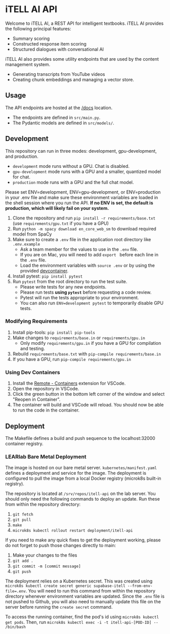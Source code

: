 # iTELL AI API

Welcome to iTELL AI, a REST API for intelligent textbooks. iTELL AI provides the following principal features:

- Summary scoring
- Constructed response item scoring
- Structured dialogues with conversational AI

iTELL AI also provides some utility endpoints that are used by the content management system. 
 - Generating transcripts from YouTube videos
 - Creating chunk embeddings and managing a vector store.

## Usage

The API endpoints are hosted at the [/docs](https://itell-api.learlab.vanderbilt.edu/docs) location.
 - The endpoints are defined in `src/main.py`.
 - The Pydantic models are defined in `src/models/`.

## Development

This repository can run in three modes: development, gpu-development, and production.

 - `development` mode runs without a GPU. Chat is disabled.
 - `gpu-development` mode runs with a GPU and a smaller, quantized model for chat.
 - `production` mode runs with a GPU and the full chat model.

Please set ENV=development, ENV=gpu-development, or ENV=production in your .env file and make sure these environment variables are loaded in the shell session where you run the API.
 **If no ENV is set, the default is production, which will likely fail on your system.**

1. Clone the repository and run `pip install -r requirements/base.txt` (use `requirements/gpu.txt` if you have a GPU)
2. Run `python -m spacy download en_core_web_sm` to download required model from SpaCy
3. Make sure to create a `.env` file in the application root directory like `.env.example`
   - Ask a team member for the values to use in the `.env` file.
   - If you are on Mac, you will need to add `export ` before each line in the `.env` file.
   - Load the environment variables with `source .env` or by using the provided [devcontainer](#using-dev-containers).
4. Install pytest: `pip install pytest`
5. Run `pytest` from the root directory to run the test suite.
   - Please write tests for any new endpoints.
   - Please run tests **using `pytest`** before requesting a code review.
   - Pytest will run the tests appropriate to your environment.
   - You can also run `ENV=development pytest` to temporarily disable GPU tests.

### Modifying Requirements

1. Install pip-tools: `pip install pip-tools`
2. Make changes to `requirements/base.in` or `requirements/gpu.in`
   - Only modify `requirements/gpu.in` if you have a GPU for compilation and testing.
3. Rebuild `requirements/base.txt` with `pip-compile requirements/base.in`
4. If you have a GPU, run `pip-compile requirements/gpu.in`

### Using Dev Containers

1. Install the [Remote - Containers](https://marketplace.visualstudio.com/items?itemName=ms-vscode-remote.remote-containers) extension for VSCode.
2. Open the repository in VSCode.
3. Click the green button in the bottom left corner of the window and select "Reopen in Container".
4. The container will build and VSCode will reload. You should now be able to run the code in the container.

## Deployment

The Makefile defines a build and push sequence to the localhost:32000 container registry.

### LEARlab Bare Metal Deployment

The image is hosted on our bare metal server. `kubernetes/manifest.yaml` defines a deployment and service for the image. The deployment is configured to pull the image from a local Docker registry (microk8s built-in registry).

The repository is located at `/srv/repos/itell-api` on the lab server. You should only need the following commands to deploy an update. Run these from within the repository directory:

1. `git fetch`  
2. `git pull`  
3. `make`  
4. `microk8s kubectl rollout restart deployment/itell-api`  

If you need to make any quick fixes to get the deployment working, please do not forget to push those changes directly to main:  
1. Make your changes to the files
2. `git add .`
3. `git commit -m [commit message]`
4. `git push`

The deployment relies on a Kubernetes secret. This was created using `microk8s kubectl create secret generic supabase-itell --from-env-file=.env`. You will need to run this command from within the repository directory whenever environment variables are updated. Since the `.env` file is not pushed to Github, you will also need to manually update this file on the server before running the `create secret` command.

To access the running container, find the pod's id using `microk8s kubectl get pods`. Then, run `microk8s kubectl exec -i -t itell-api-[POD-ID] -- /bin/bash`
